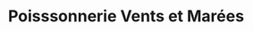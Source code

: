 ---
title: "Poisssonnerie Vents et Marées"
url: /saint-medard-en-jalles/poisssonnerie-vents-et-marees/
shop: Fisch
---